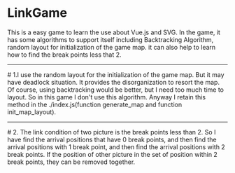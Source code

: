 # LinkGame
This is a easy game to learn the use about Vue.js and SVG. In the game, it has some algorithms to support itself including Backtracking Algorithm, random layout for initialization of the game map. it can also help to learn how to find the break points less that 2.
<hr>
# 1.I use the random layout for the initialization of the game map. But it may have deadlock situation. It provides the disorganization to resort the map. Of course, using backtracking would be better, but I need too much time to layout. So in this game I don't use this algorithm. Anyway I retain this method in the ./index.js(function generate_map and function init_map_layout).
<hr>
# 2. The link condition of two picture is the break points less than 2. So I have find the arrival positions that have 0 break points, and then find the arrival positions with 1 break point, and then find the arrival positions with 2 break points. If the position of other picture in the set of position within 2 break points, they can be removed together.
